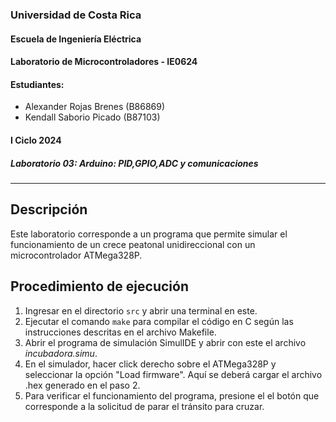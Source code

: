 ### Universidad de Costa Rica
#### Escuela de Ingeniería Eléctrica
#### Laboratorio de Microcontroladores - IE0624
#### Estudiantes: 
- Alexander Rojas Brenes (B86869)
- Kendall Saborio Picado (B87103)
#### I Ciclo 2024
##### Laboratorio 03: Arduino: PID,GPIO,ADC y comunicaciones
---
## Descripción
Este laboratorio corresponde a un programa que permite simular el funcionamiento de un crece peatonal unidireccional con un microcontrolador ATMega328P. 

## Procedimiento de ejecución
1. Ingresar en el directorio `src` y abrir una terminal en este. 
2. Ejecutar el comando `make` para compilar el código en C según las instrucciones descritas en el archivo Makefile. 
3. Abrir el programa de simulación SimulIDE y abrir con este el archivo *incubadora.simu*. 
4. En el simulador, hacer click derecho sobre el ATMega328P y seleccionar la opción "Load firmware". Aquí se deberá cargar el archivo .hex generado en el paso 2. 
5. Para verificar el funcionamiento del programa, presione el el botón que corresponde a la solicitud de parar el tránsito para cruzar. 